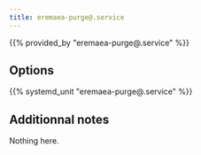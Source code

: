 ```yaml
---
title: eremaea-purge@.service
---
```


{{% provided_by "eremaea-purge@.service" %}}

## Options

{{% systemd_unit "eremaea-purge@.service" %}}

## Additionnal notes

Nothing here.